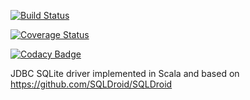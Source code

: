 [![Build Status](https://travis-ci.org/47deg/scala-sqlite-droid.svg?branch=master)](https://travis-ci.org/47deg/scala-sqlite-droid)

[![Coverage Status](https://coveralls.io/repos/47deg/scala-sqlite-droid/badge.svg?branch=master&service=github)](https://coveralls.io/github/47deg/scala-sqlite-droid?branch=master)

[![Codacy Badge](https://www.codacy.com/project/badge/3e561d02afd44b8287ab0e84fc66daaf)](https://www.codacy.com/app/47deg/scala-sqlite-droid)

JDBC SQLite driver implemented in Scala and based on https://github.com/SQLDroid/SQLDroid
